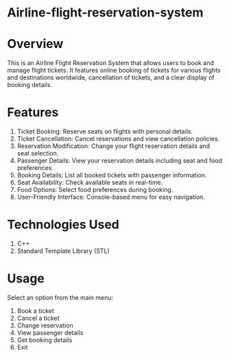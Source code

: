 # Airline-flight-reservation-system

# Overview
This is an Airline Flight Reservation System that allows users to book and manage flight tickets. It features online booking of tickets for various flights and destinations worldwide, cancellation of tickets, and a clear display of booking details.

# Features
1. Ticket Booking: Reserve seats on flights with personal details.
2. Ticket Cancellation: Cancel reservations and view cancellation policies.
3. Reservation Modification: Change your flight reservation details and seat selection.
4. Passenger Details: View your reservation details including seat and food preferences.
5. Booking Details: List all booked tickets with passenger information.
6. Seat Availability: Check available seats in real-time.
7. Food Options: Select food preferences during booking.
8. User-Friendly Interface: Console-based menu for easy navigation.

# Technologies Used
1. C++
2. Standard Template Library (STL)

# Usage
Select an option from the main menu:
1. Book a ticket
2. Cancel a ticket
3. Change reservation
4. View passenger details
5. Get booking details
6. Exit
